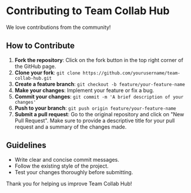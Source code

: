 # Contributing to Team Collab Hub

We love contributions from the community!

## How to Contribute
1. **Fork the repository**: Click on the fork button in the top right corner of the GitHub page.
2. **Clone your fork**: `git clone https://github.com/yourusername/team-collab-hub.git`
3. **Create a feature branch**: `git checkout -b feature/your-feature-name`
4. **Make your changes**: Implement your feature or fix a bug.
5. **Commit your changes**: `git commit -m 'A brief description of your changes'`
6. **Push to your branch**: `git push origin feature/your-feature-name`
7. **Submit a pull request**: Go to the original repository and click on "New Pull Request". Make sure to provide a descriptive title for your pull request and a summary of the changes made.

## Guidelines
- Write clear and concise commit messages.
- Follow the existing style of the project.
- Test your changes thoroughly before submitting.

Thank you for helping us improve Team Collab Hub!